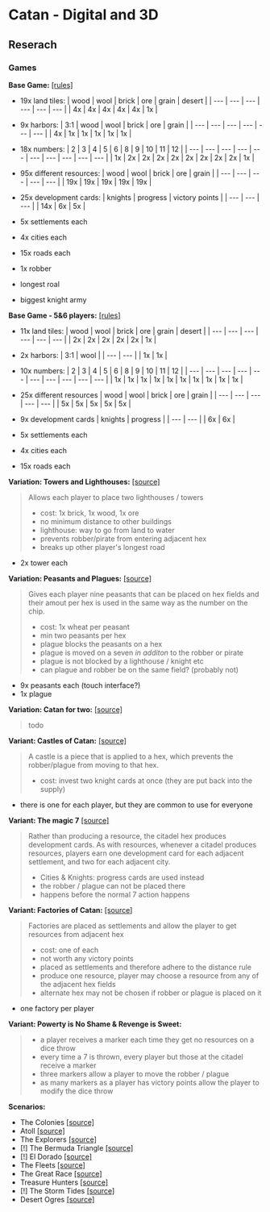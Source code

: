 # Catan - Digital and 3D

## Reserach

### Games

**Base Game:** [[rules]](https://www.catan.com/sites/default/files/2021-06/catan_base_rules_2020_200707.pdf)

- 19x land tiles:
  | wood | wool | brick | ore | grain | desert |
  | --- | --- | --- | --- | --- | --- |
  | 4x | 4x | 4x | 4x | 4x | 1x |

- 9x harbors:
  | 3:1 | wood | wool | brick | ore | grain |
  | --- | --- | --- | --- | --- | --- |
  | 4x | 1x | 1x | 1x | 1x | 1x |

- 18x numbers:
  | 2 | 3 | 4 | 5 | 6 | 8 | 9 | 10 | 11 | 12 |
  | --- | --- | --- | --- | --- | --- | --- | --- | --- | --- |
  | 1x | 2x | 2x | 2x | 2x | 2x | 2x | 2x | 2x | 1x |

- 95x different resources:
  | wood | wool | brick | ore | grain |
  | --- | --- | --- | --- | --- |
  | 19x | 19x | 19x | 19x | 19x |

- 25x development cards:
  | knights | progress | victory points |
  | --- | --- | --- |
  | 14x | 6x | 5x |

- 5x settlements each
- 4x cities each
- 15x roads each
- 1x robber

- longest roal
- biggest knight army

**Base Game - 5&6 players:** [[rules]](https://s3.eu-central-1.amazonaws.com/kosmos.de/media/pdf/80/d7/50/682699_Cat_Basis56_Manual_220125_web.pdf)

- 11x land tiles:
  | wood | wool | brick | ore | grain | desert |
  | --- | --- | --- | --- | --- | --- |
  | 2x | 2x | 2x | 2x | 2x | 1x |

- 2x harbors:
  | 3:1 | wool |
  | --- | --- |
  | 1x | 1x |

- 10x numbers:
  | 2 | 3 | 4 | 5 | 6 | 8 | 9 | 10 | 11 | 12 |
  | --- | --- | --- | --- | --- | --- | --- | --- | --- | --- |
  | 1x | 1x | 1x | 1x | 1x | 1x | 1x | 1x | 1x | 1x |

- 25x different resources
  | wood | wool | brick | ore | grain |
  | --- | --- | --- | --- | --- |
  | 5x | 5x | 5x | 5x | 5x |

- 9x development cards
  | knights | progress |
  | --- | --- |
  | 6x | 6x |

- 5x settlements each
- 4x cities each
- 15x roads each

**Variation: Towers and Lighthouses:** [[source]](https://www.thingiverse.com/thing:2289838)

> Allows each player to place two lighthouses / towers
>
> - cost: 1x brick, 1x wood, 1x ore
> - no minimum distance to other buildings
> - lighthouse: way to go from land to water
> - prevents robber/pirate from entering adjacent hex
> - breaks up other player's longest road

- 2x tower each

**Variation: Peasants and Plagues:** [[source]](https://www.thingiverse.com/thing:2289886)

> Gives each player nine peasants that can be placed on hex fields and their amout per hex is used in the same way as the number on the chip.
>
> - cost: 1x wheat per peasant
> - min two peasants per hex
> - plague blocks the peasants on a hex
> - plague is moved on a seven _in additon_ to the robber or pirate
> - plague is not blocked by a lighthouse / knight etc
> - can plague and robber be on the same field? (probably not)

- 9x peasants each (touch interface?)
- 1x plague

**Variation: Catan for two:** [[source]](https://www.thingiverse.com/thing:2289938)

> todo

**Variant: Castles of Catan:** [[source]](https://www.thingiverse.com/thing:1831239)

> A castle is a piece that is applied to a hex, which prevents the robber/plague from moving to that hex.
>
> - cost: invest two knight cards at once (they are put back into the supply)

- there is one for each player, but they are common to use for everyone

**Variant: The magic 7** [[source]](https://www.thingiverse.com/thing:1417913)

> Rather than producing a resource, the citadel hex produces development cards. As with resources, whenever a citadel produces resources, players earn one development card for each adjacent settlement, and two for each
adjacent city.
>
> - Cities & Knights: progress cards are used instead
> - the robber / plague can not be placed there
> - happens before the normal 7 action happens

**Variant: Factories of Catan:** [[source]](https://www.thingiverse.com/thing:1410226)

> Factories are placed as settlements and allow the player to get resources from adjacent hex
>
> - cost: one of each
> - not worth any victory points
> - placed as settlements and therefore adhere to the distance rule
> - produce one resource, player may choose a resource from any of the adjacent hex fields
> - alternate hex may not be chosen if robber or plague is placed on it

- one factory per player

**Variant: Powerty is No Shame & Revenge is Sweet:**

> - a player receives a marker each time they get no resources on a dice throw
> - every time a 7 is thrown, every player but those at the citadel receive a marker
> - three markers allow a player to move the robber / plague
> - as many markers as a player has victory points allow the player to modify the dice throw

**Scenarios:**

- The Colonies [[source]](https://www.thingiverse.com/thing:1395407)
- Atoll [[source]](https://www.thingiverse.com/thing:1410218)
- The Explorers [[source]](https://www.thingiverse.com/thing:1410221)
- [!] The Bermuda Triangle [[source]](https://www.thingiverse.com/thing:1430341)
- [!] El Dorado [[source]](https://www.thingiverse.com/thing:1485518)
- The Fleets [[source]](https://www.thingiverse.com/thing:1430346)
- The Great Race [[source]](https://www.thingiverse.com/thing:1485509)
- Treasure Hunters [[source]](https://www.thingiverse.com/thing:1417797)
- [!] The Storm Tides [[source]](https://www.thingiverse.com/thing:1485448)
- Desert Ogres [[source]](https://www.thingiverse.com/thing:1430387)
